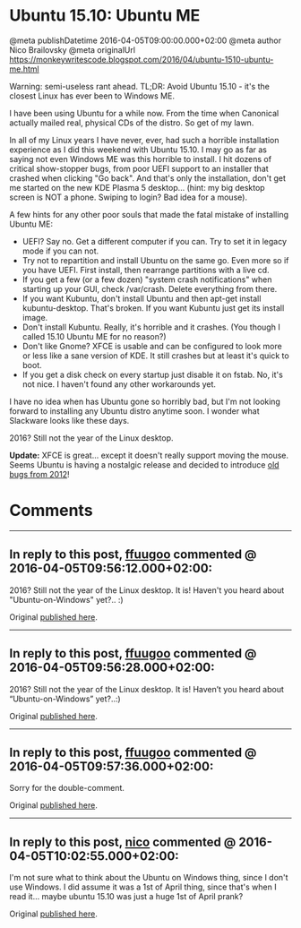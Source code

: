 # Ubuntu 15.10: Ubuntu ME

@meta publishDatetime 2016-04-05T09:00:00.000+02:00
@meta author Nico Brailovsky
@meta originalUrl https://monkeywritescode.blogspot.com/2016/04/ubuntu-1510-ubuntu-me.html

Warning: semi-useless rant ahead. TL;DR: Avoid Ubuntu 15.10 - it's the closest Linux has ever been to Windows ME.

I have been using Ubuntu for a while now. From the time when Canonical actually mailed real, physical CDs of the distro. So get of my lawn.

In all of my Linux years I have never, ever, had such a horrible installation experience as I did this weekend with Ubuntu 15.10. I may go as far as saying not even Windows ME was this horrible to install. I hit dozens of critical show-stopper bugs, from poor UEFI support to an installer that crashed when clicking "Go back". And that's only the installation, don't get me started on the new KDE Plasma 5 desktop... (hint: my big desktop screen is NOT a phone. Swiping to login? Bad idea for a mouse).

A few hints for any other poor souls that made the fatal mistake of installing Ubuntu ME:
* UEFI? Say no. Get a different computer if you can. Try to set it in legacy mode if you can not.
* Try not to repartition and install Ubuntu on the same go. Even more so if you have UEFI. First install, then rearrange partitions with a live cd.
* If you get a few (or a few dozen) "system crash notifications" when starting up your GUI, check /var/crash. Delete everything from there.
* If you want Kubuntu, don't install Ubuntu and then apt-get install kubuntu-desktop. That's broken. If you want Kubuntu just get its install image.
* Don't install Kubuntu. Really, it's horrible and it crashes. (You though I called 15.10 Ubuntu ME for no reason?)
* Don't like Gnome? XFCE is usable and can be configured to look more or less like a sane version of KDE. It still crashes but at least it's quick to boot.
* If you get a disk check on every startup just disable it on fstab. No, it's not nice. I haven't found any other workarounds yet.

I have no idea when has Ubuntu gone so horribly bad, but I'm not looking forward to installing any Ubuntu distro anytime soon. I wonder what Slackware looks like these days.

2016? Still not the year of the Linux desktop.

**Update:** XFCE is great... except it doesn't really support moving the mouse. Seems Ubuntu is having a nostalgic release and decided to introduce [old bugs from 2012](http://askubuntu.com/questions/701119/xfce-drag-and-drop-pointer-stuck-on-some-windows)!


# Comments

---
## In reply to this post, [ffuugoo](md_blog/youfoundadeadlink.md) commented @ 2016-04-05T09:56:12.000+02:00:

 2016? Still not the year of the Linux desktop.
 It is! Haven't you heard about "Ubuntu-on-Windows" yet?.. :)

Original [published here](md_blog/2016/0405_Ubuntu15.10UbuntuME.md).

---
## In reply to this post, [ffuugoo](md_blog/youfoundadeadlink.md) commented @ 2016-04-05T09:56:28.000+02:00:

 2016? Still not the year of the Linux desktop.
 It is! Haven’t you heard about “Ubuntu-on-Windows” yet?..:)

Original [published here](md_blog/2016/0405_Ubuntu15.10UbuntuME.md).

---
## In reply to this post, [ffuugoo](md_blog/youfoundadeadlink.md) commented @ 2016-04-05T09:57:36.000+02:00:

Sorry for the double-comment.

Original [published here](md_blog/2016/0405_Ubuntu15.10UbuntuME.md).

---
## In reply to this post, [nico](md_blog/aboutme.md) commented @ 2016-04-05T10:02:55.000+02:00:

I'm not sure what to think about the Ubuntu on Windows thing, since I don't use Windows. I did assume it was a 1st of April thing, since that's when I read it... maybe ubuntu 15.10 was just a huge 1st of April prank?

Original [published here](md_blog/2016/0405_Ubuntu15.10UbuntuME.md).
